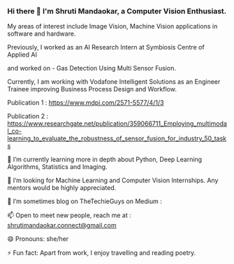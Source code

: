 ### Hi there 👋 I'm Shruti Mandaokar, a Computer Vision Enthusiast.
My areas of interest include Image Vision, Machine Vision applications in software and hardware.

Previously, I worked as an AI Research Intern at Symbiosis Centre of Applied AI

and worked on - Gas Detection Using Multi Sensor Fusion.

Currently, I am working with Vodafone Intelligent Solutions as an Engineer Trainee improving Business Process Design and Workflow.

Publication 1 : https://www.mdpi.com/2571-5577/4/1/3

Publication 2 : https://www.researchgate.net/publication/359066711_Employing_multimodal_co-learning_to_evaluate_the_robustness_of_sensor_fusion_for_industry_50_tasks

🌱 I’m currently learning more in depth about Python, Deep Learning Algorithms, Statistics and Imaging.

🤔 I’m looking for Machine Learning and Computer Vision Internships. Any mentors would be highly appreciated.

🔭 I’m sometimes blog on TheTechieGuys on Medium :

📫 Open to meet new people, reach me at : shrutimandaokar.connect@gmail.com

😄 Pronouns: she/her

⚡ Fun fact: Apart from work, I enjoy travelling and reading poetry.

